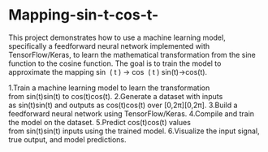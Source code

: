 # Mapping-sin-t-cos-t-
This project demonstrates how to use a machine learning model, specifically a feedforward neural network implemented with TensorFlow/Keras, to learn the mathematical transformation from the sine function to the cosine function. The goal is to train the model to approximate the mapping  sin ⁡ ( t ) → cos ⁡ ( t ) sin(t)→cos(t).



1.Train a machine learning model to learn the transformation from sin⁡(t)sin(t) to cos⁡(t)cos(t).
2.Generate a dataset with inputs as sin⁡(t)sin(t) and outputs as cos⁡(t)cos(t) over [0,2π][0,2π].
3.Build a feedforward neural network using TensorFlow/Keras.
4.Compile and train the model on the dataset.
5.Predict cos⁡(t)cos(t) values from sin⁡(t)sin(t) inputs using the trained model.
6.Visualize the input signal, true output, and model predictions.
